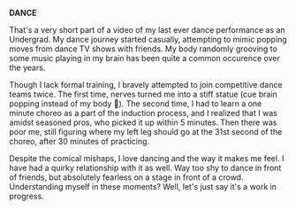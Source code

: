 **DANCE**

That's a very short part of a video of my last ever dance performance as an Undergrad. My dance journey started casually, attempting to mimic popping moves from dance TV shows with friends. My body randomly grooving to some music playing in my brain has been quite a common occurence over the years.

Though I lack formal training, I bravely attempted to join competitive dance teams twice. The first time, nerves turned me into a stiff statue (cue brain popping instead of my body 🤯). The second time, I had to learn a one minute choreo as a part of the induction process, and I realized that I was amidst seasoned pros, who picked it up within 5 minutes. Then there was poor me, still figuring where my left leg should go at the 31st second of the choreo, after 30 minutes of practicing.

Despite the comical mishaps, I love dancing and the way it makes me feel. I have had a quirky relationship with it as well. Way too shy to dance in front of friends, but absolutely fearless on a stage in front of a crowd. Understanding myself in these moments? Well, let's just say it's a work in progress.